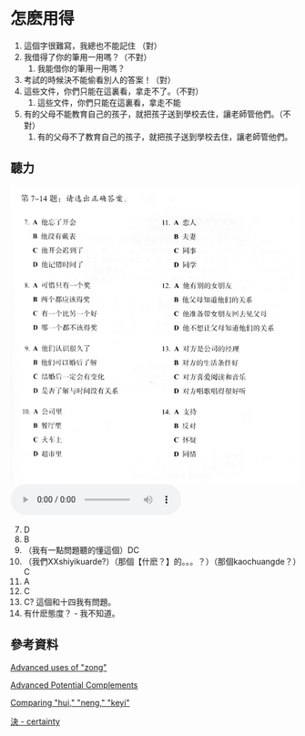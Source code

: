 # 怎麽用得

1. 這個字很難寫，我總也不能記住 （對）
2. 我借得了你的筆用一用嗎？（不對）
   1. 我能借你的筆用一用嗎？
3. 考試的時候決不能偷看別人的答案！（對）
4. 這些文件，你們只能在這裏看，拿走不了。（不對）
   1. 這些文件，你們只能在這裏看，拿走不能
5. 有的父母不能教育自己的孩子，就把孩子送到學校去住，讓老師管他們。（不對）
   1. 有的父母不了教育自己的孩子，就把孩子送到學校去住，讓老師管他們。

## 聽力

![Listening Questions](resources/listening.jpg)
![Recording](resources/7-14.mp3)

7. D
8. B
9. （我有一點問題聽的懂這個）DC
10. （我們XXshiyikuarde?）（那個【什麽？】的。。。？）（那個kaochuangde？）C
11. A
12. C
13. C? 這個和十四我有問題。
14. 有什麽態度？ - 我不知道。

## 參考資料

[Advanced uses of "zong"](https://resources.allsetlearning.com/chinese/grammar/Advanced_uses_of_%22zong%22)

[Advanced Potential Complements](https://resources.allsetlearning.com/chinese/grammar/Advanced_potential_complements)

[Comparing "hui," "neng," "keyi"](https://resources.allsetlearning.com/chinese/grammar/Comparing_%22hui,%22_%22neng,%22_%22keyi%22)

[決 - certainty](https://www.mdbg.net/chinese/dictionary?page=worddict&wdrst=1&wdqb=%E6%B1%BA)
